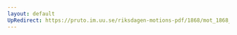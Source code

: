```yaml
---
layout: default
UpRedirect: https://pruto.im.uu.se/riksdagen-motions-pdf/1868/mot_1868__ak__102/mot_1868__ak__102-001.pdf
---
```

